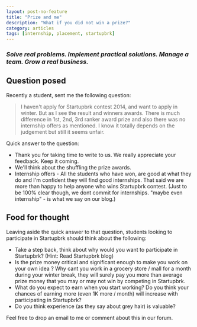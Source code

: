 ```yaml
---
layout: post-no-feature
title: "Prize and me"
description: "What if you did not win a prize?"
category: articles
tags: [internship, placement, startupbrk]
---
```


### *Solve real problems. Implement practical solutions. Manage a team. Grow a real business.*

## Question posed
Recently a student, sent me the following question:

> I haven't apply for Startupbrk contest 2014, and want to apply in winter. But as I see the result and winners awards. 
There is much difference in 1st, 2nd, 3rd ranker award prize and also there was no internship offers as mentioned. I know it totally depends on the judgement but still it seems unfair.

Quick answer to the question:

* Thank you for taking time to write to us. We really appreciate your feedback. Keep it coming.
* We'll think about the shuffling the prize awards. 
* Internship offers - All the students who have won, are good at what they do and I'm confident they will find good internships. That said we are more than happy to help anyone who wins Startupbrk contest. (Just to be 100% clear though, we dont commit for internships. "maybe even internship" - is what we say on our blog.)

## Food for thought
Leaving aside the quick answer to that question, students looking to participate in Startupbrk should think about the following:

* Take a step back, think about why would you want to participate in Startupbrk? (Hint: Read Startupbrk blog)
* Is the prize money critical and significant enough to make you work on your own idea ? Why cant you work in a grocery store / mall for a month during your winter break, they will surely pay you more than average prize money that you may or may not win by competing in Startupbrk. 
* What do you expect to earn when you start working? Do you think your chances of earning more (even 1K more / month) will increase with participating in Startupbrk? 
* Do you think experience (as they say about grey hair) is valuable?

Feel free to drop an email to me or comment about this in our forum.
